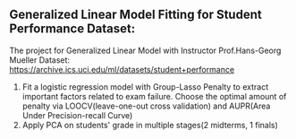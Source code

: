 ## Generalized Linear Model Fitting for Student Performance Dataset:
The project for Generalized Linear Model with Instructor Prof.Hans-Georg Mueller
Dataset: https://archive.ics.uci.edu/ml/datasets/student+performance
1. Fit a logistic regression model with Group-Lasso Penalty to extract important factors related to exam failure.
Choose the optimal amount of penalty via LOOCV(leave-one-out cross validation) and AUPR(Area Under Precision-recall Curve)
2. Apply PCA on students' grade in multiple stages(2 midterms, 1 finals)
